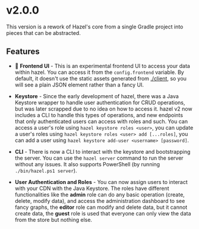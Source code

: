 # v2.0.0
This version is a rework of Hazel's core from a single Gradle project into pieces that can be abstracted.

## Features
- 🎉 **Frontend UI** - This is an experimental frontend UI to access your data within hazel. You can access it from the `config.frontend` variable.
                       By default, it doesn't use the static assets generated from [./client](https://github.com/auguwu/hazel/master/tree/client), so
                       you will see a plain JSON element rather than a fancy UI.

- **Keystore** - Since the early development of hazel, there was a Java Keystore wrapper to handle user authentication for CRUD operations, but was later
                 scrapped due to no idea on how to access it. hazel v2 now includes a CLI to handle this types of operations, and new endpoints that only
                 authenticated users can access with roles and such. You can access a user's role using `hazel keystore roles <user>`, you can update a user's
                 roles using `hazel keystore roles <user> add [...roles]`, you can add a user using `hazel keystore add-user <username> [password]`.
                 
- **CLI** - There is now a CLI to interact with the keystore and bootstrapping the server. You can use the `hazel server` command to run the server
            without any issues. It also supports PowerShell (by running `./bin/hazel.ps1 server`).
            
- **User Authentication and Roles** - You can now assign users to interact with your CDN with the Java Keystore. The roles have different functionalities like
                                      the **admin** role can do any basic operation (create, delete, modify data), and access the administration dashboard to see fancy graphs,
                                      the **editor** role can modify and delete data, but it cannot create data, the **guest** role is used that everyone can only view the data
                                      from the store but nothing else.
